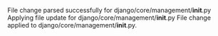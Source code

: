 File change parsed successfully for django/core/management/__init__.py
Applying file update for django/core/management/__init__.py
File change applied to django/core/management/__init__.py.
